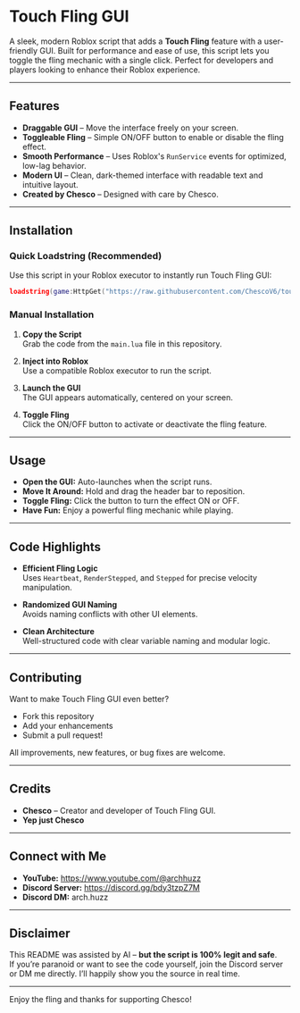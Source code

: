 # Touch Fling GUI

A sleek, modern Roblox script that adds a **Touch Fling** feature with a user-friendly GUI. Built for performance and ease of use, this script lets you toggle the fling mechanic with a single click. Perfect for developers and players looking to enhance their Roblox experience.

---

## Features

- **Draggable GUI** – Move the interface freely on your screen.  
- **Toggleable Fling** – Simple ON/OFF button to enable or disable the fling effect.  
- **Smooth Performance** – Uses Roblox's `RunService` events for optimized, low-lag behavior.  
- **Modern UI** – Clean, dark-themed interface with readable text and intuitive layout.  
- **Created by Chesco** – Designed with care by Chesco.  

---

## Installation

### Quick Loadstring (Recommended)

Use this script in your Roblox executor to instantly run Touch Fling GUI:
```lua
loadstring(game:HttpGet("https://raw.githubusercontent.com/ChescoV6/touch-fling-gui/refs/heads/main/main.lua"))()
```
### Manual Installation

1. **Copy the Script**  
   Grab the code from the `main.lua` file in this repository.

2. **Inject into Roblox**  
   Use a compatible Roblox executor to run the script.

3. **Launch the GUI**  
   The GUI appears automatically, centered on your screen.

4. **Toggle Fling**  
   Click the ON/OFF button to activate or deactivate the fling feature.

---

## Usage

- **Open the GUI:** Auto-launches when the script runs.  
- **Move It Around:** Hold and drag the header bar to reposition.  
- **Toggle Fling:** Click the button to turn the effect ON or OFF.  
- **Have Fun:** Enjoy a powerful fling mechanic while playing.  

---

## Code Highlights

- **Efficient Fling Logic**  
  Uses `Heartbeat`, `RenderStepped`, and `Stepped` for precise velocity manipulation.
  
- **Randomized GUI Naming**  
  Avoids naming conflicts with other UI elements.

- **Clean Architecture**  
  Well-structured code with clear variable naming and modular logic.

---

## Contributing

Want to make Touch Fling GUI even better?

- Fork this repository  
- Add your enhancements  
- Submit a pull request!  

All improvements, new features, or bug fixes are welcome.

---

## Credits

- **Chesco** – Creator and developer of Touch Fling GUI.  
- **Yep just Chesco**
---

## Connect with Me

- **YouTube:** https://www.youtube.com/@archhuzz
- **Discord Server:** https://discord.gg/bdy3tzpZ7M  
- **Discord DM:** arch.huzz  

---

## Disclaimer

This README was assisted by AI – **but the script is 100% legit and safe**.  
If you’re paranoid or want to see the code yourself, join the Discord server or DM me directly. I’ll happily show you the source in real time.

---

Enjoy the fling and thanks for supporting Chesco!
